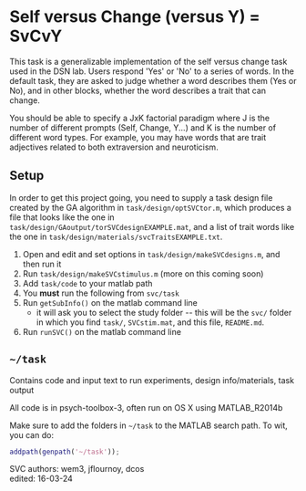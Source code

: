# Self versus Change (versus Y) = SvCvY

This task is a generalizable implementation of the self versus change task used in the DSN lab. Users respond 'Yes' or 'No' to a series of words.
In the default task, they are asked to judge whether a word describes them (Yes or No), and in other blocks,  whether the word describes a trait that
can change.

You should be able to specify a JxK factorial paradigm where J is the number of different prompts (Self, Change, Y...) and K is the number
of different word types. For example, you may have words that are trait adjectives related to both extraversion and neuroticism.

## Setup

In order to get this project going, you need to supply a task design file created by the GA algorithm in `task/design/optSVCtor.m`, which 
produces a file that looks like the one in `task/design/GAoutput/torSVCdesignEXAMPLE.mat`, and a list of trait words like the one 
in `task/design/materials/svcTraitsEXAMPLE.txt`.

1. Open and edit and set options in `task/design/makeSVCdesigns.m`, and then run it
2. Run `task/design/makeSVCstimulus.m` (more on this coming soon)
3. Add `task/code` to your matlab path
4. You **must** run the following from `svc/task`
5. Run `getSubInfo()` on the matlab command line
	- it will ask you to select the study folder -- this will be the `svc/` folder in which you find `task/`, `SVCstim.mat`, and this file, `README.md`. 
6. Run `runSVC()` on the matlab command line

## `~/task`

Contains code and input text to run experiments, design info/materials, task output  

All code is in psych-toolbox-3, often run on OS X using MATLAB_R2014b

Make sure to add the folders in `~/task` to the MATLAB search path. To wit, you can do:  

```matlab
addpath(genpath('~/task'));
```


SVC
authors: wem3, jflournoy, dcos  
edited: 16-03-24  

